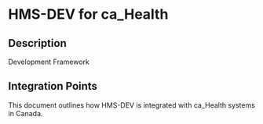 # HMS-DEV for ca_Health

## Description

Development Framework

## Integration Points

This document outlines how HMS-DEV is integrated with ca_Health systems in Canada.
